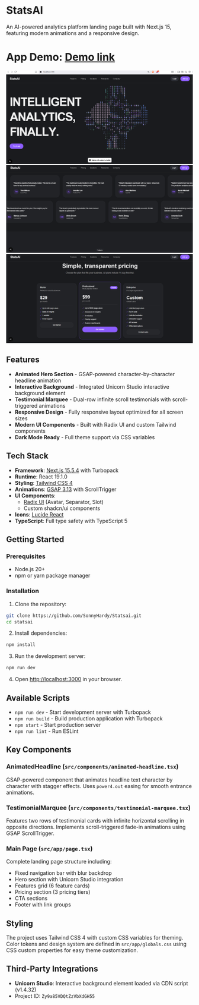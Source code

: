 # StatsAI

An AI-powered analytics platform landing page built with Next.js 15, featuring modern animations and a responsive design.


# App Demo:  [Demo link](https://statsai-ur46.vercel.app)

![App Demo](./public/app-demo/img1.png)
![App Demo](./public/app-demo/img2.png)
![App Demo](./public/app-demo/img3.png)

## Features

- **Animated Hero Section** - GSAP-powered character-by-character headline animation
- **Interactive Background** - Integrated Unicorn Studio interactive background element
- **Testimonial Marquee** - Dual-row infinite scroll testimonials with scroll-triggered animations
- **Responsive Design** - Fully responsive layout optimized for all screen sizes
- **Modern UI Components** - Built with Radix UI and custom Tailwind components
- **Dark Mode Ready** - Full theme support via CSS variables

## Tech Stack

- **Framework**: [Next.js 15.5.4](https://nextjs.org/) with Turbopack
- **Runtime**: React 19.1.0
- **Styling**: [Tailwind CSS 4](https://tailwindcss.com/)
- **Animations**: [GSAP 3.13](https://greensock.com/gsap/) with ScrollTrigger
- **UI Components**:
  - [Radix UI](https://www.radix-ui.com/) (Avatar, Separator, Slot)
  - Custom shadcn/ui components
- **Icons**: [Lucide React](https://lucide.dev/)
- **TypeScript**: Full type safety with TypeScript 5


## Getting Started

### Prerequisites

- Node.js 20+
- npm or yarn package manager

### Installation

1. Clone the repository:
```bash
git clone https://github.com/SonnyHardy/Statsai.git
cd statsai
```

2. Install dependencies:
```bash
npm install
```

3. Run the development server:
```bash
npm run dev
```

4. Open [http://localhost:3000](http://localhost:3000) in your browser.

## Available Scripts

- `npm run dev` - Start development server with Turbopack
- `npm run build` - Build production application with Turbopack
- `npm start` - Start production server
- `npm run lint` - Run ESLint

## Key Components

### AnimatedHeadline (`src/components/animated-headline.tsx`)
GSAP-powered component that animates headline text character by character with stagger effects. Uses `power4.out` easing for smooth entrance animations.

### TestimonialMarquee (`src/components/testimonial-marquee.tsx`)
Features two rows of testimonial cards with infinite horizontal scrolling in opposite directions. Implements scroll-triggered fade-in animations using GSAP ScrollTrigger.

### Main Page (`src/app/page.tsx`)
Complete landing page structure including:
- Fixed navigation bar with blur backdrop
- Hero section with Unicorn Studio integration
- Features grid (6 feature cards)
- Pricing section (3 pricing tiers)
- CTA sections
- Footer with link groups

## Styling

The project uses Tailwind CSS 4 with custom CSS variables for theming. Color tokens and design system are defined in `src/app/globals.css` using CSS custom properties for easy theme customization.

## Third-Party Integrations

- **Unicorn Studio**: Interactive background element loaded via CDN script (v1.4.32)
- Project ID: `Zy9a85VDQtZzVbXdGH55`
